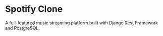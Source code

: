 # Spotify Clone

A full-featured music streaming platform built with Django Rest Framework and PostgreSQL.
